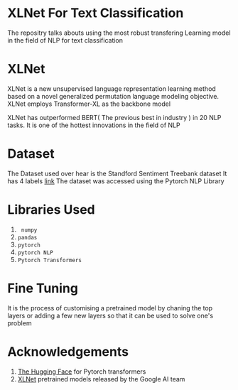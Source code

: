 # XLNet For Text Classification
The repositry talks abouts using the most robust transfering Learning model 
in the field of NLP for text classification 

# XLNet 
XLNet is a new unsupervised language representation learning method based on a novel generalized permutation language modeling objective. XLNet employs Transformer-XL as the backbone model 

XLNet has outperformed BERT( The previous best in industry ) in 20 NLP tasks. It is one of the hottest innovations in the field of NLP

#  Dataset 
 The Dataset used over hear is the Standford Sentiment Treebank dataset 
 It has 4 labels
 [link](https://nlp.stanford.edu/sentiment/index.html)
 The dataset was accessed using the Pytorch NLP Library 

# Libraries Used
1. ` numpy`
2. `pandas`
3. `pytorch`
4. `pytorch NLP`
5. `Pytorch Transformers` 

# Fine Tuning 
It is the process of customising a pretrained model by chaning the top layers or adding a few
new layers so that it can be used to solve one's problem 

# Acknowledgements 
1. [The Hugging Face](https://github.com/huggingface/pytorch-transformers) for Pytorch transformers 
2.  [XLNet](https://github.com/zihangdai/xlnet) pretrained models released by the Google AI team 
